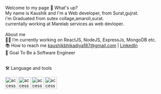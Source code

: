 Welcome to my page 👋 What's up? </br>
My name is Kaushik and I'm a  Web developer, from Surat,gujrat.
</br>
i'm Graduated from sutex collage,amaroli,surat.
</br>
currentally working at Marelab services as web devloper.
</br>
</br>
About me</br>
👨‍💻 I’m currently working on ReactJS, NodeJS, ExpressJs, MongoDB etc. </br>
📚 How to reach me kaushikbhikadiya187@gmail.com | <a href="in/kaushik-bhikadiya-390180244">LinkedIn</a></br>
🎯 Goal To Be a Software Engineer</br>
 </br>

🛠 Language and tools

<img src="https://github.com/kaushik1807/kaushik1807/assets/112487953/d04d0869-4ed7-4184-a7bc-041662b5a45b" width="38" height="38" alt="accessibility text">

<img src="https://github.com/kaushik1807/kaushik1807/assets/112487953/5e11541a-5ed9-4ccf-8fe2-7a8f58f7ddde" width="38" height="38" alt="accessibility text">

<img src="https://github.com/kaushik1807/kaushik1807/assets/112487953/0b254c6e-6767-4ab4-8513-b9757d0f3535" width="38" height="38" alt="accessibility text">

 <img src="https://github.com/kaushik1807/kaushik1807/assets/112487953/413fbd46-7f9d-45b3-9074-cb4c1470ab43" width="38" height="38" alt="accessibility text">

